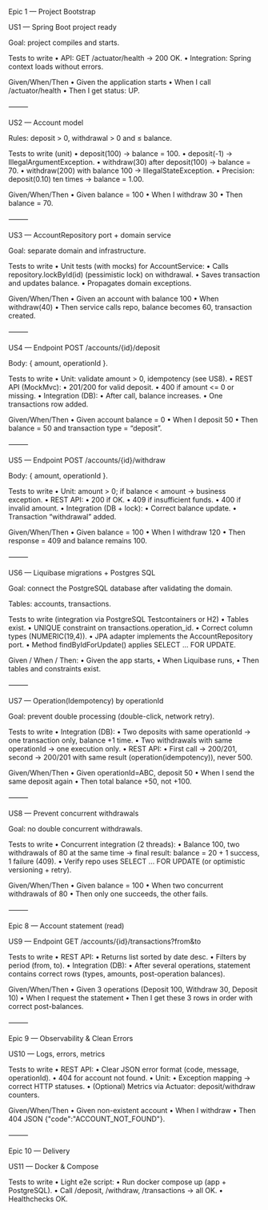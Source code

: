 Epic 1 — Project Bootstrap

US1 — Spring Boot project ready

Goal: project compiles and starts.

Tests to write
	•	API: GET /actuator/health → 200 OK.
	•	Integration: Spring context loads without errors.

Given/When/Then
	•	Given the application starts
	•	When I call /actuator/health
	•	Then I get status: UP.

⸻

US2 — Account model

Rules: deposit > 0, withdrawal > 0 and ≤ balance.

Tests to write (unit)
	•	deposit(100) → balance = 100.
	•	deposit(-1) → IllegalArgumentException.
	•	withdraw(30) after deposit(100) → balance = 70.
	•	withdraw(200) with balance 100 → IllegalStateException.
	•	Precision: deposit(0.10) ten times → balance = 1.00.

Given/When/Then
	•	Given balance = 100
	•	When I withdraw 30
	•	Then balance = 70.

⸻


US3 — AccountRepository port + domain service

Goal: separate domain and infrastructure.

Tests to write
	•	Unit tests (with mocks) for AccountService:
	•	Calls repository.lockById(id) (pessimistic lock) on withdrawal.
	•	Saves transaction and updates balance.
	•	Propagates domain exceptions.

Given/When/Then
	•	Given an account with balance 100
	•	When withdraw(40)
	•	Then service calls repo, balance becomes 60, transaction created.

⸻

US4 — Endpoint POST /accounts/{id}/deposit

Body: { amount, operationId }.

Tests to write
	•	Unit: validate amount > 0, idempotency (see US8).
	•	REST API (MockMvc):
	•	201/200 for valid deposit.
	•	400 if amount <= 0 or missing.
	•	Integration (DB):
	•	After call, balance increases.
	•	One transactions row added.

Given/When/Then
	•	Given account balance = 0
	•	When I deposit 50
	•	Then balance = 50 and transaction type = “deposit”.

⸻

US5 — Endpoint POST /accounts/{id}/withdraw

Body: { amount, operationId }.

Tests to write
	•	Unit: amount > 0; if balance < amount → business exception.
	•	REST API:
	•	200 if OK.
	•	409 if insufficient funds.
	•	400 if invalid amount.
	•	Integration (DB + lock):
	•	Correct balance update.
	•	Transaction “withdrawal” added.

Given/When/Then
	•	Given balance = 100
	•	When I withdraw 120
	•	Then response = 409 and balance remains 100.

⸻

US6 — Liquibase migrations + Postgres SQL

Goal: connect the PostgreSQL database after validating the domain.

Tables: accounts, transactions.

Tests to write (integration via PostgreSQL Testcontainers or H2)
	•	Tables exist.
	•	UNIQUE constraint on transactions.operation_id.
	•	Correct column types (NUMERIC(19,4)).
	•	JPA adapter implements the AccountRepository port.
	•	Method findByIdForUpdate() applies SELECT … FOR UPDATE.

Given / When / Then:
	•	Given the app starts,
	•	When Liquibase runs,
	•	Then tables and constraints exist.

⸻

US7 — Operation(Idempotency) by operationId

Goal: prevent double processing (double-click, network retry).

Tests to write
	•	Integration (DB):
	•	Two deposits with same operationId → one transaction only, balance +1 time.
	•	Two withdrawals with same operationId → one execution only.
	•	REST API:
	•	First call → 200/201, second → 200/201 with same result (operation(idempotency)), never 500.

Given/When/Then
	•	Given operationId=ABC, deposit 50
	•	When I send the same deposit again
	•	Then total balance +50, not +100.

⸻

US8 — Prevent concurrent withdrawals

Goal: no double concurrent withdrawals.

Tests to write
	•	Concurrent integration (2 threads):
	•	Balance 100, two withdrawals of 80 at the same time → final result: balance = 20 + 1 success, 1 failure (409).
	•	Verify repo uses SELECT … FOR UPDATE (or optimistic versioning + retry).

Given/When/Then
	•	Given balance = 100
	•	When two concurrent withdrawals of 80
	•	Then only one succeeds, the other fails.

⸻

Epic 8 — Account statement (read)

US9 — Endpoint GET /accounts/{id}/transactions?from&to

Tests to write
	•	REST API:
	•	Returns list sorted by date desc.
	•	Filters by period (from, to).
	•	Integration (DB):
	•	After several operations, statement contains correct rows (types, amounts, post-operation balances).

Given/When/Then
	•	Given 3 operations (Deposit 100, Withdraw 30, Deposit 10)
	•	When I request the statement
	•	Then I get these 3 rows in order with correct post-balances.

⸻

Epic 9 — Observability & Clean Errors

US10 — Logs, errors, metrics

Tests to write
	•	REST API:
	•	Clear JSON error format (code, message, operationId).
	•	404 for account not found.
	•	Unit:
	•	Exception mapping → correct HTTP statuses.
	•	(Optional) Metrics via Actuator: deposit/withdraw counters.

Given/When/Then
	•	Given non-existent account
	•	When I withdraw
	•	Then 404 JSON {"code":"ACCOUNT_NOT_FOUND"}.

⸻

Epic 10 — Delivery

US11 — Docker & Compose

Tests to write
	•	Light e2e script:
	•	Run docker compose up (app + PostgreSQL).
	•	Call /deposit, /withdraw, /transactions → all OK.
	•	Healthchecks OK.